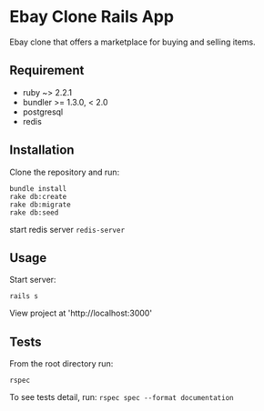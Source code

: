 # Ebay Clone Rails App
Ebay clone that offers a marketplace for buying and selling items.

## Requirement
- ruby ~> 2.2.1
- bundler >= 1.3.0, < 2.0
- postgresql
- redis

## Installation
Clone the repository and run:

```
bundle install
rake db:create
rake db:migrate
rake db:seed
```
start redis server
```redis-server```

## Usage

Start server:

```rails s```

View project at 'http://localhost:3000'

## Tests
From the root directory run:

```rspec```

To see tests detail, run:
 ```rspec spec --format documentation```

